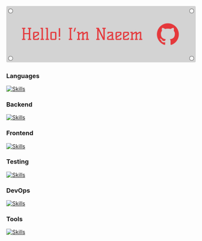 ![image](github-banner.svg)

### Languages
[![Skills](https://skillicons.dev/icons?i=python,javascript,typescript)](https://skillicons.dev)

### Backend
[![Skills](https://skillicons.dev/icons?i=nodejs,django,nestjs,expressjs,rabbitmq,postgres,mongodb)](https://skillicons.dev)

### Frontend
[![Skills](https://skillicons.dev/icons?i=html,css,scss,tailwindcss,jquery,react)](https://skillicons.dev)

### Testing
[![Skills](https://skillicons.dev/icons?i=jest)](https://skillicons.dev)

### DevOps
[![Skills](https://skillicons.dev/icons?i=linux,docker,aws,ansible,jenkins)](https://skillicons.dev)

### Tools
[![Skills](https://skillicons.dev/icons?i=apple,arch,neovim,git,postman)](https://skillicons.dev)
